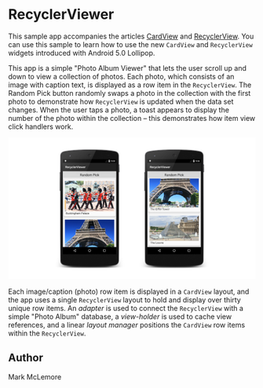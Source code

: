 RecyclerViewer
==============

This sample app accompanies the articles
[CardView](http://developer.xamarin.com/guides/android/platform_features/android_l/cardview) and
[RecyclerView](http://developer.xamarin.com/guides/android/platform_features/android_l/recyclerview).
You can use this sample to learn how to use the new `CardView` and `RecyclerView` widgets
introduced with Android 5.0 Lollipop.

This app is a simple "Photo Album Viewer" that lets the user scroll up 
and down to view a collection of photos. Each photo, which consists of 
an image with caption text, is displayed as a row item in the 
`RecyclerView`. The <span class="uiitem">Random Pick</span> button 
randomly swaps a photo in the collection with the first photo to 
demonstrate how `RecyclerView` is updated when the data set changes. 
When the user taps a photo, a toast appears to display the number of 
the photo within the collection &ndash; this demonstrates how item view 
click handlers work. 

![](Screenshots/example-screens.png)

Each image/caption (photo) row item is displayed in a `CardView` 
layout, and the app uses a single `RecyclerView` layout to hold and 
display over thirty unique row items. An *adapter* is used to connect 
the `RecyclerView` with a simple "Photo Album" database, a 
*view-holder* is used to cache view references, and a linear *layout 
manager* positions the `CardView` row items within the `RecyclerView`. 


Author
------ 

Mark McLemore
